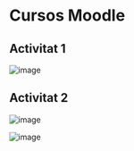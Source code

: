 # Cursos Moodle

## Activitat 1

![image](https://user-images.githubusercontent.com/114423315/205710131-1180bd76-ab03-418a-9834-c07c64d06d46.png)

## Activitat 2

![image](https://user-images.githubusercontent.com/114423315/205713703-03f6f539-a920-44d9-9a03-9fa96119a4cf.png)

![image](https://user-images.githubusercontent.com/114423315/208477862-f5b5e4fd-cdc4-4ec6-b53d-46004ac167be.png)
